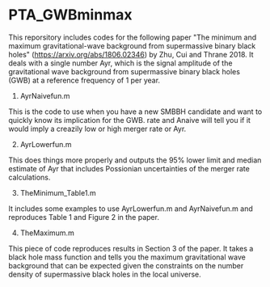 # PTA_GWBminmax

This reporsitory includes codes for the following paper "The minimum and maximum gravitational-wave background from supermassive binary black holes" (https://arxiv.org/abs/1806.02346) by Zhu, Cui and Thrane 2018. It deals with a single number Ayr, which is the signal amplitude of the gravitational wave background from supermassive binary black holes (GWB) at a reference frequency of 1 per year.

1. AyrNaivefun.m

This is the code to use when you have a new SMBBH candidate and want to quickly know its implication for the GWB. rate and Anaive will tell you if it would imply a creazily low or high merger rate or Ayr.


2. AyrLowerfun.m

This does things more properly and outputs the 95% lower limit and median estimate of Ayr that includes Possionian uncertainties of the merger rate calculations.


3. TheMinimum_Table1.m

It includes some examples to use AyrLowerfun.m and AyrNaivefun.m and reproduces Table 1 and Figure 2 in the paper.


4. TheMaximum.m

This piece of code reproduces results in Section 3 of the paper. It takes a black hole mass function and tells you the maximum gravitational wave background that can be expected given the constraints on the number density of supermassive black holes in the local universe.

